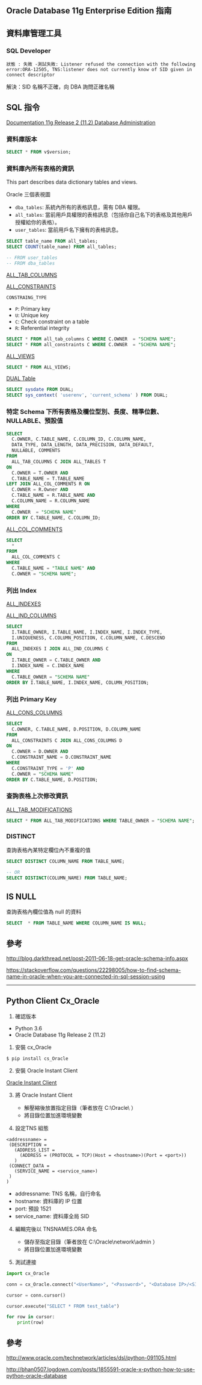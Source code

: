 ## Oracle Database 11g Enterprise Edition 指南

## 資料庫管理工具 

### SQL Developer

```
狀態 : 失敗 -測試失敗: Listener refused the connection with the following error:ORA-12505, TNS:listener does not currently know of SID given in connect descriptor
```

解決：SID 名稱不正確，向 DBA 詢問正確名稱


## SQL 指令

[Documentation 11g Release 2 (11.2) Database Administration](https://docs.oracle.com/cd/E11882_01/nav/portal_4.htm)

### 資料庫版本

```sql
SELECT * FROM v$version;
```

### 資料庫內所有表格的資訊

This part describes data dictionary tables and views.

Oracle 三個表視圖
* `dba_tables`: 系統內所有的表格訊息，需有 DBA 權限。
* `all_tables`: 當前用戶具權限的表格訊息（包括你自己名下的表格及其他用戶授權給你的表格）。
* `user_tables`: 當前用戶名下擁有的表格訊息。

```sql
SELECT table_name FROM all_tables;
SELECT COUNT(table_name) FROM all_tables;

-- FROM user_tables
-- FROM dba_tables
```

[ALL_TAB_COLUMNS](https://docs.oracle.com/cd/E11882_01/server.112/e40402/statviews_2103.htm#REFRN20277)

[ALL_CONSTRAINTS](https://docs.oracle.com/cd/E11882_01/server.112/e40402/statviews_1047.htm#REFRN20047)

`CONSTRAING_TYPE`
* `P`: Primary key
* `U`: Unique key
* `C`: Check constraint on a table
* `R`: Referential integrity

```sql
SELECT * FROM all_tab_columns C WHERE C.OWNER  = "SCHEMA NAME";
SELECT * FROM all_constraints C WHERE C.OWNER  = "SCHEMA NAME";
```

[ALL_VIEWS](https://docs.oracle.com/cd/E11882_01/server.112/e40402/statviews_2133.htm#REFRN20305)

```sql
SELECT * FROM ALL_VIEWS;
```

[DUAL Table](https://docs.oracle.com/cd/E11882_01/server.112/e41084/queries009.htm#SQLRF20036)

```sql
SELECT sysdate FROM DUAL;
SELECT sys_context( 'userenv', 'current_schema' ) FROM DUAL;
```

### 特定 Schema 下所有表格及欄位型別、長度、精準位數、NULLABLE、預設值

```sql
SELECT
  C.OWNER, C.TABLE_NAME, C.COLUMN_ID, C.COLUMN_NAME, 
  DATA_TYPE, DATA_LENGTH, DATA_PRECISION, DATA_DEFAULT, 
  NULLABLE, COMMENTS
FROM
  ALL_TAB_COLUMNS C JOIN ALL_TABLES T 
ON 
  C.OWNER = T.OWNER AND 
  C.TABLE_NAME = T.TABLE_NAME
LEFT JOIN ALL_COL_COMMENTS R ON
  C.OWNER = R.Owner AND 
  C.TABLE_NAME = R.TABLE_NAME AND 
  C.COLUMN_NAME = R.COLUMN_NAME
WHERE  
  C.OWNER  = "SCHEMA NAME"
ORDER BY C.TABLE_NAME, C.COLUMN_ID;
```

[ALL_COL_COMMENTS](https://docs.oracle.com/cd/E11882_01/server.112/e40402/statviews_1039.htm#REFRN20040)

```sql
SELECT
  *
FROM
  ALL_COL_COMMENTS C
WHERE
  C.TABLE_NAME = "TABLE NAME" AND
  C.OWNER = "SCHEMA NAME";
```

### 列出 Index

[ALL_INDEXES](https://docs.oracle.com/cd/E11882_01/server.112/e40402/statviews_1109.htm#REFRN20088)

[ALL_IND_COLUMNS](https://docs.oracle.com/cd/E11882_01/server.112/e40402/statviews_1103.htm#REFRN20084)

```sql
SELECT 
  I.TABLE_OWNER, I.TABLE_NAME, I.INDEX_NAME, I.INDEX_TYPE,
  I.UNIQUENESS, C.COLUMN_POSITION, C.COLUMN_NAME, C.DESCEND
FROM 
  ALL_INDEXES I JOIN ALL_IND_COLUMNS C
ON 
  I.TABLE_OWNER = C.TABLE_OWNER AND
  I.INDEX_NAME = C.INDEX_NAME
WHERE
  C.TABLE_OWNER = "SCHEMA NAME"
ORDER BY I.TABLE_NAME, I.INDEX_NAME, COLUMN_POSITION;
```

### 列出 Primary Key

[ALL_CONS_COLUMNS](https://docs.oracle.com/cd/E11882_01/server.112/e40402/statviews_1045.htm#REFRN20045)

```sql
SELECT 
  C.OWNER, C.TABLE_NAME, D.POSITION, D.COLUMN_NAME  
FROM 
  ALL_CONSTRAINTS C JOIN ALL_CONS_COLUMNS D
ON
  C.OWNER = D.OWNER AND
  C.CONSTRAINT_NAME = D.CONSTRAINT_NAME
WHERE
  C.CONSTRAINT_TYPE = 'P' AND 
  C.OWNER = "SCHEMA NAME"
ORDER BY C.TABLE_NAME, D.POSITION;
```

### 查詢表格上次修改資訊

[ALL_TAB_MODIFICATIONS](https://docs.oracle.com/cloud/latest/db112/REFRN/statviews_2107.htm#REFRN20280)

```sql
SELECT * FROM ALL_TAB_MODIFICATIONS WHERE TABLE_OWNER = "SCHEMA NAME";
```

### DISTINCT

查詢表格內某特定欄位內不重複的值

```sql
SELECT DISTINCT COLUMN_NAME FROM TABLE_NAME;

-- OR
SELECT DISTINCT(COLUMN_NAME) FROM TABLE_NAME;
```

## IS NULL

查詢表格內欄位值為 null 的資料

```sql
SELECT  * FROM TABLE_NAME WHERE COLUMN_NAME IS NULL;
```


## 參考

http://blog.darkthread.net/post-2011-06-18-get-oracle-schema-info.aspx

https://stackoverflow.com/questions/22298005/how-to-find-schema-name-in-oracle-when-you-are-connected-in-sql-session-using


---


## Python Client Cx_Oracle

1. 確認版本

* Python 3.6
* Oracle Database 11g Release 2 (11.2)

1. 安裝 cx_Oracle

```shell
$ pip install cs_Oracle
```

2. 安裝 Oracle Instant Client

[Oracle Instant Client](http://www.oracle.com/technetwork/database/features/instant-client/index-097480.html)

3. 將 Oracle Instant Client
    * 解壓縮後放置指定目錄（筆者放在 C:\Oracle\ ）
    * 將目錄位置加進環境變數

3. 設定TNS 組態

```
<addressname> =
 (DESCRIPTION =
   (ADDRESS_LIST =
     (ADDRESS = (PROTOCOL = TCP)(Host = <hostname>)(Port = <port>))
   )
 (CONNECT_DATA =
   (SERVICE_NAME = <service_name>)
 )
)
```

  * addressname: TNS 名稱，自行命名
  * hostname: 資料庫的 IP 位置
  * port: 預設 1521
  * service_name: 資料庫全局 SID

4. 編輯完後以 TNSNAMES.ORA 命名
    * 儲存至指定目錄（筆者放在 C:\Oracle\network\admin ）
    * 將目錄位置加進環境變數

5. 測試連接

```python
import cx_Oracle

conn = cx_Oracle.connect("<UserName>", "<Password>", "<Database IP>/<SID>")

cursor = conn.cursor()

cursor.execute("SELECT * FROM test_table")

for row in cursor:
    print(row)
```


## 參考

http://www.oracle.com/technetwork/articles/dsl/python-091105.html

http://bhan0507.logdown.com/posts/1855591-oracle-x-python-how-to-use-python-oracle-database

